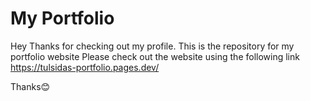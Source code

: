 # My Portfolio

Hey Thanks for checking out my profile. 
This is the repository for my portfolio website 
Please check out the website using the following link
https://tulsidas-portfolio.pages.dev/

Thanks😊
